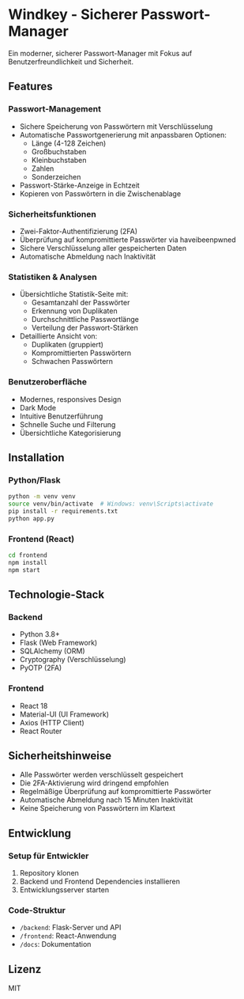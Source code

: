 # Windkey - Sicherer Passwort-Manager

Ein moderner, sicherer Passwort-Manager mit Fokus auf Benutzerfreundlichkeit und Sicherheit.

## Features

### Passwort-Management
- Sichere Speicherung von Passwörtern mit Verschlüsselung
- Automatische Passwortgenerierung mit anpassbaren Optionen:
  - Länge (4-128 Zeichen)
  - Großbuchstaben
  - Kleinbuchstaben
  - Zahlen
  - Sonderzeichen
- Passwort-Stärke-Anzeige in Echtzeit
- Kopieren von Passwörtern in die Zwischenablage

### Sicherheitsfunktionen
- Zwei-Faktor-Authentifizierung (2FA)
- Überprüfung auf kompromittierte Passwörter via haveibeenpwned
- Sichere Verschlüsselung aller gespeicherten Daten
- Automatische Abmeldung nach Inaktivität

### Statistiken & Analysen
- Übersichtliche Statistik-Seite mit:
  - Gesamtanzahl der Passwörter
  - Erkennung von Duplikaten
  - Durchschnittliche Passwortlänge
  - Verteilung der Passwort-Stärken
- Detaillierte Ansicht von:
  - Duplikaten (gruppiert)
  - Kompromittierten Passwörtern
  - Schwachen Passwörtern

### Benutzeroberfläche
- Modernes, responsives Design
- Dark Mode
- Intuitive Benutzerführung
- Schnelle Suche und Filterung
- Übersichtliche Kategorisierung

## Installation

### Python/Flask
```bash
python -m venv venv
source venv/bin/activate  # Windows: venv\Scripts\activate
pip install -r requirements.txt
python app.py
```

### Frontend (React)
```bash
cd frontend
npm install
npm start
```

## Technologie-Stack

### Backend
- Python 3.8+
- Flask (Web Framework)
- SQLAlchemy (ORM)
- Cryptography (Verschlüsselung)
- PyOTP (2FA)

### Frontend
- React 18
- Material-UI (UI Framework)
- Axios (HTTP Client)
- React Router

## Sicherheitshinweise
- Alle Passwörter werden verschlüsselt gespeichert
- Die 2FA-Aktivierung wird dringend empfohlen
- Regelmäßige Überprüfung auf kompromittierte Passwörter
- Automatische Abmeldung nach 15 Minuten Inaktivität
- Keine Speicherung von Passwörtern im Klartext

## Entwicklung

### Setup für Entwickler
1. Repository klonen
2. Backend und Frontend Dependencies installieren
3. Entwicklungsserver starten

### Code-Struktur
- `/backend`: Flask-Server und API
- `/frontend`: React-Anwendung
- `/docs`: Dokumentation

## Lizenz
MIT